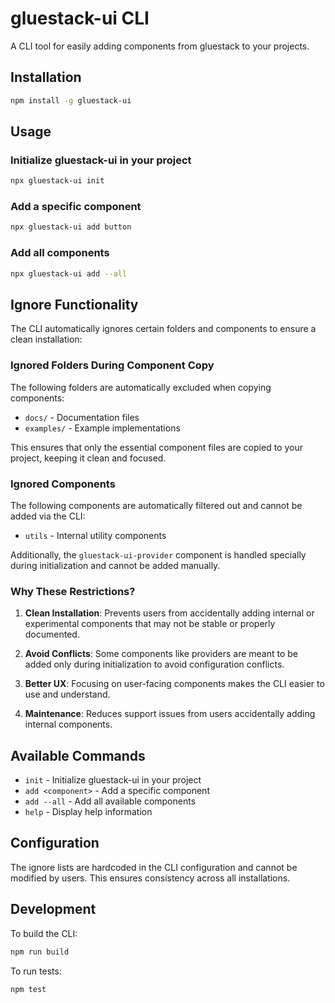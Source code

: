 # gluestack-ui CLI

A CLI tool for easily adding components from gluestack to your projects.

## Installation

```bash
npm install -g gluestack-ui
```

## Usage

### Initialize gluestack-ui in your project

```bash
npx gluestack-ui init
```

### Add a specific component

```bash
npx gluestack-ui add button
```

### Add all components

```bash
npx gluestack-ui add --all
```

## Ignore Functionality

The CLI automatically ignores certain folders and components to ensure a clean installation:

### Ignored Folders During Component Copy

The following folders are automatically excluded when copying components:

- `docs/` - Documentation files
- `examples/` - Example implementations

This ensures that only the essential component files are copied to your project, keeping it clean and focused.

### Ignored Components

The following components are automatically filtered out and cannot be added via the CLI:

- `utils` - Internal utility components

Additionally, the `gluestack-ui-provider` component is handled specially during initialization and cannot be added manually.

### Why These Restrictions?

1. **Clean Installation**: Prevents users from accidentally adding internal or experimental components that may not be stable or properly documented.

2. **Avoid Conflicts**: Some components like providers are meant to be added only during initialization to avoid configuration conflicts.

3. **Better UX**: Focusing on user-facing components makes the CLI easier to use and understand.

4. **Maintenance**: Reduces support issues from users accidentally adding internal components.

## Available Commands

- `init` - Initialize gluestack-ui in your project
- `add <component>` - Add a specific component
- `add --all` - Add all available components
- `help` - Display help information

## Configuration

The ignore lists are hardcoded in the CLI configuration and cannot be modified by users. This ensures consistency across all installations.

## Development

To build the CLI:

```bash
npm run build
```

To run tests:

```bash
npm test
```
